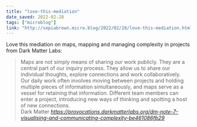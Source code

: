 ```yaml
---
title: "love-this-mediation"
date_saved: 2022-02-28
tags: ["microblog"]
link: "http://sepiabrown.micro.blog/2022/02/28/love-this-mediation.html"
---
```

Love this mediation on maps, mapping and managing complexity in projects from Dark Matter Labs:

<blockquote class="quoteback" darkmode="" data-title="DM%20Note%20%23%207%3A%20Visualising%20and%20Communicating%20Complexity" data-author="Dark Matter" cite="https://provocations.darkmatterlabs.org/dm-note-7-visualising-and-communicating-complexity-be461086fb29">
Maps are not simply means of sharing our work publicly. They are a central part of our inquiry process. They allow us to share our individual thoughts, explore connections and work collaboratively. Our daily work often involves moving between projects and holding multiple pieces of information simultaneously, and maps serve as a vessel for retaining that information. Different team members can enter a project, introducing new ways of thinking and spotting a host of new connections.
<footer>Dark Matter <cite><a href="https://provocations.darkmatterlabs.org/dm-note-7-visualising-and-communicating-complexity-be461086fb29">https://provocations.darkmatterlabs.org/dm-note-7-visualising-and-communicating-complexity-be461086fb29</a></cite></footer>
</blockquote>
<script note="" src="https://cdn.jsdelivr.net/gh/Blogger-Peer-Review/quotebacks@1/quoteback.js"></script>
